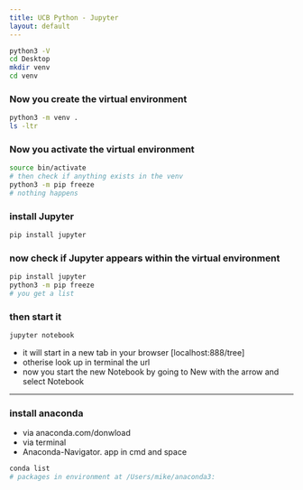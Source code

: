 ```yaml
---
title: UCB Python - Jupyter
layout: default
---
```


```bash
python3 -V
cd Desktop
mkdir venv
cd venv
```

### Now you create the virtual environment

```bash
python3 -m venv .
ls -ltr
```

### Now you activate the virtual environment

```bash
source bin/activate
# then check if anything exists in the venv
python3 -m pip freeze
# nothing happens
```

### install Jupyter

```bash
pip install jupyter
```

### now check if Jupyter appears within the virtual environment

```bash
pip install jupyter
python3 -m pip freeze
# you get a list
```

### then start it

```bash
jupyter notebook
```

- it will start in a new tab in your browser [localhost:888/tree]
- otherise look up in terminal the url
- now you start the new Notebook by going to New with the arrow and select Notebook

---

### install anaconda

- via anaconda.com/donwload
- via terminal 
- Anaconda-Navigator. app in cmd and space

```bash
conda list
# packages in environment at /Users/mike/anaconda3:
```